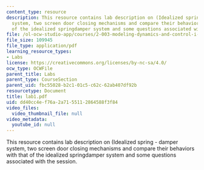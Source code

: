```yaml
---
content_type: resource
description: This resource contains lab description on (Idealized spring - damper
  system, two screen door closing mechanisms and compare their behaviors with that
  of the idealized springdamper system and some questions associated with the session.
file: /ol-ocw-studio-app/courses/2-003-modeling-dynamics-and-control-i-spring-2005/dd40cc4ef76a2a7155112864588f3f84_lab1.pdf
file_size: 109945
file_type: application/pdf
learning_resource_types:
- Labs
license: https://creativecommons.org/licenses/by-nc-sa/4.0/
ocw_type: OCWFile
parent_title: Labs
parent_type: CourseSection
parent_uid: fbc55028-b2c1-01c5-c62c-62ab407df92b
resourcetype: Document
title: lab1.pdf
uid: dd40cc4e-f76a-2a71-5511-2864588f3f84
video_files:
  video_thumbnail_file: null
video_metadata:
  youtube_id: null
---
```

This resource contains lab description on (Idealized spring - damper system, two screen door closing mechanisms and compare their behaviors with that of the idealized springdamper system and some questions associated with the session.